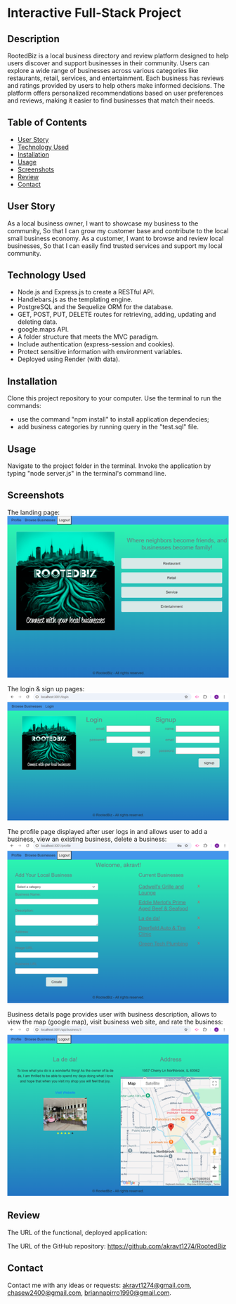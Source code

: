 # Interactive Full-Stack Project

## Description
RootedBiz is a local business directory and review platform designed to help users discover and support businesses in their community. Users can explore a wide range of businesses across various categories like restaurants, retail, services, and entertainment. Each business has reviews and ratings provided by users to help others make informed decisions. The platform offers personalized recommendations based on user preferences and reviews, making it easier to find businesses that match their needs.

## Table of Contents
* [User Story](#userstory)
* [Technology Used](#technologyused)
* [Installation](#installation)
* [Usage](#usage)
* [Screenshots](#screenshots)
* [Review](#review)
* [Contact](#contact)

## User Story
As a local business owner,
I want to showcase my business to the community,
So that I can grow my customer base and contribute to the local small business economy.
As a customer,
I want to browse and review local businesses,
So that I can easily find trusted services and support my local community.

## Technology Used
- Node.js and Express.js to create a RESTful API.
- Handlebars.js as the templating engine.
- PostgreSQL and the Sequelize ORM for the database.
- GET, POST, PUT, DELETE routes for retrieving, adding, updating and deleting data.
- google.maps API.
- A folder structure that meets the MVC paradigm.
- Include authentication (express-session and cookies).
- Protect sensitive information with environment variables.
- Deployed using Render (with data).

## Installation
Clone this project repository to your computer. 
Use the terminal to run the commands:
- use the command "npm install" to install application dependecies;
- add business categories by running query in the "test.sql" file.

## Usage
Navigate to the project folder in the terminal. Invoke the application by typing "node server.js" in the terminal's command line. 

## Screenshots
The landing page:
![alt text](public/assets/image-3.png)

The login & sign up pages:
![alt text](public/assets/image.png)

The profile page displayed after user logs in and allows user to add a business, view an existing business, delete a business:
![alt text](public/assets/image-1.png)

Business details page provides user with business description, allows to view the map (google map), visit business web site, and rate the business:
![alt text](public/assets/image-2.png)

## Review
The URL of the functional, deployed application: 

The URL of the GitHub repository: https://github.com/akravt1274/RootedBiz

## Contact
Contact me with any ideas or requests: akravt1274@gmail.com, chasew2400@gmail.com, briannapirro1990@gmail.com.